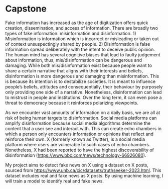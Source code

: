 # Capstone

Fake information has increased as the age of digitization offers quick creation, dissemination, and access of information. There are broadly two types of fake information: misinformation and disinformation. 1) Misinformation is information which is incorrect or misleading or taken out of context unsuspectingly shared by people. 2) Disinformation is false information spread deliberately with the intent to deceive public opinion. The human mind has several cognitive biases that lead to faulty judgement about information, thus, mis/disinformation can be dangerous and damaging. While both mis/disinformation exist because people want to share a certain narrative that aligns with their interests and beliefs, disinformation is more dangerous and damaging than misinformation. This is because its intention is to destabilize societies. It is meant to influence people’s beliefs, attitudes and consequentially, their behaviour by purposely only providing one side of a narrative. Nonetheless, disinformation can lead to mistrust in people and institutions. Over the long term, it can even pose a threat to democracy because it reinforces polarizing viewpoints. 

As we encounter vast amounts of information on a daily basis, we are all at risk of being human targets to disinformation. Social media platforms can amplify disinformation because social media algorithms determine the content that a user see and interact with. This can create echo chambers in which a person only encounters information or opinions that reflect and reinforce their own. X (formerly known as Twitter), is a social media platform where users are vulnerable to such cases of echo chambers. Nonetheless, X had been reported to have the highest discoverability of disinformation (https://www.bbc.com/news/technology-66926080). 

My project aims to detect fake news on X using a dataset on X posts, sourced from https://www.unb.ca/cic/datasets/truthseeker-2023.html. This dataset includes real and fake news as X posts. By using machine learning, I will train a model to identify real and fake news. 
